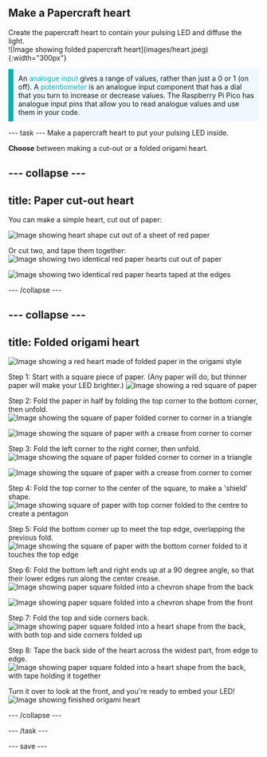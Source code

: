## Make a Papercraft heart

<div style="display: flex; flex-wrap: wrap">
<div style="flex-basis: 200px; flex-grow: 1; margin-right: 15px;">
Create the papercraft heart to contain your pulsing LED and diffuse the light. 
</div>
<div>
![Image showing folded papercraft heart](images/heart.jpeg){:width="300px"}
</div>
</div>

<p style="border-left: solid; border-width:10px; border-color: #0faeb0; background-color: aliceblue; padding: 10px;">
An <span style="color: #0faeb0">analogue input</span> gives a range of values, rather than just a 0 or 1 (on off). A <span style="color: #0faeb0">potentiometer</span> is an analogue input component that has a dial that you turn to increase or decrease values. The Raspberry Pi Pico has analogue input pins that allow you to read analogue values and use them in your code.</p>

--- task ---
Make a papercraft heart to put your pulsing LED inside. 

**Choose** between making a cut-out or a folded origami heart.

--- collapse ---
---
title: Paper cut-out heart
---

You can make a simple heart, cut out of paper:

![Image showing heart shape cut out of a sheet of red paper](images/heart-cutout.jpeg)

Or cut two, and tape them together:
![Image showing two identical red paper hearts cut out of paper](images/heart-cutout2.jpeg)

![Image showing two identical red paper hearts taped at the edges](images/heart-cutout3.jpeg)


--- /collapse ---


--- collapse ---
---
title: Folded origami heart
---

![Image showing a red heart made of folded paper in the origami style](images/heart.jpeg)

Step 1: Start with a square piece of paper. (Any paper will do, but thinner paper will make your LED brighter.) 
![Image showing a red square of paper](images/heart1.jpeg)


Step 2: Fold the paper in half by folding the top corner to the bottom corner, then unfold.
![Image showing the square of paper folded corner to corner in a triangle](images/heart2.jpeg)

![Image showing the square of paper with a crease from corner to corner](images/heart3.jpeg)


Step 3: Fold the left corner to the right corner, then unfold.
![Image showing the square of paper folded corner to corner in a triangle](images/heart4.jpeg)

![Image showing the square of paper with a crease from corner to corner](images/heart5.jpeg)


Step 4: Fold the top corner to the center of the square, to make a 'shield' shape.
![Image showing square of paper with top corner folded to the centre to create a pentagon](images/heart6.jpeg)


Step 5: Fold the bottom corner up to meet the top edge, overlapping the previous fold.
![Image showing the square of paper with the bottom corner folded to it touches the top edge](images/heart7.jpeg)

Step 6: Fold the bottom left and right ends up at a 90 degree angle, so that their lower edges run along the center crease.
![Image showing paper square folded into a chevron shape from the back](images/heart8.jpeg)

![Image showing paper square folded into a chevron shape from the front](images/heart9.jpeg)


Step 7: Fold the top and side corners back.
![Image showing paper square folded into a heart shape from the back, with both top and side corners folded up](images/heart10.jpeg)

Step 8: Tape the back side of the heart across the widest part, from edge to edge.
![Image showing paper square folded into a heart shape from the back, with tape holding it together](images/heart11.jpeg)

Turn it over to look at the front, and you're ready to embed your LED!
![Image showing finished origami heart](images/heart.jpeg)


--- /collapse ---

--- /task ---

--- save ---


